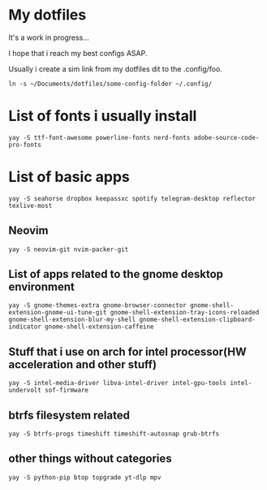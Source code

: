 # My dotfiles

It's a work in progress...


I hope that i reach my best configs ASAP.


Usually i create a sim link from my dotfiles dit to the .config/foo.


```
ln -s ~/Documents/dotfiles/some-config-folder ~/.config/
```


# List of fonts i usually install
```
yay -S ttf-font-awesome powerline-fonts nerd-fonts adobe-source-code-pro-fonts
```


# List of basic apps
```
yay -S seahorse dropbox keepassxc spotify telegram-desktop reflector texlive-most
```

## Neovim
```
yay -S neovim-git nvim-packer-git
```

## List of apps related to the gnome desktop environment
```
yay -S gnome-themes-extra gnome-browser-connector gnome-shell-extension-gnome-ui-tune-git gnome-shell-extension-tray-icons-reloaded gnome-shell-extension-blur-my-shell gnome-shell-extension-clipboard-indicator gnome-shell-extension-caffeine
```

## Stuff that i use on arch for intel processor(HW acceleration and other stuff)

```
yay -S intel-media-driver libva-intel-driver intel-gpu-tools intel-undervolt sof-firmware
```

## btrfs filesystem related 
```
yay -S btrfs-progs timeshift timeshift-autosnap grub-btrfs
```


## other things without categories
```
yay -S python-pip btop topgrade yt-dlp mpv
```
